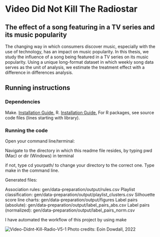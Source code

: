 # Video Did Not Kill The Radiostar
## The effect of a song featuring in a TV series and its music popularity

The changing way in which consumers discover music, especially with the use of technology, has an impact on music popularity. In this thesis, we study the influence of a song being featured in a TV series on its music popularity. Using a unique long-format dataset in which weekly song data serves as the unit of analysis, we estimate the treatment effect with a difference in differences analysis. 

## Running instructions
### Dependencies

Make. [Installation Guide.](http://tilburgsciencehub.com/setup/make)
R. [Installation Guide.](http://tilburgsciencehub.com/setup/r/)
For R packages, see source code files (lines starting with library).

### Running the code
Open your command line/terminal:

Navigate to the directory in which this readme file resides, by typing pwd (Mac) or dir (Windows) in terminal

if not, type cd yourpath/ to change your directory to the correct one.
Type make in the command line.

Generated files:

Association rules: gen/data-preparation/output/rules.csv
Playlist classification: gen/data-preparation/output/playlist_clusters.csv
Silhouette score line charts: gen/data-preparation/output/figures
Label pairs (absolute): gen/data-preparation/output/label_pairs_abs.csv
Label pairs (normalized): gen/data-preparation/output/label_pairs_norm.csv



I have automated the workflow of this project by using make 




![Video-Didnt-Kill-Radio-V5-1](https://user-images.githubusercontent.com/98962990/210887465-22a32a09-0819-4d19-ab44-ccf97618ef06.png)
Photo credits: Eoin Dowdall, 2022
